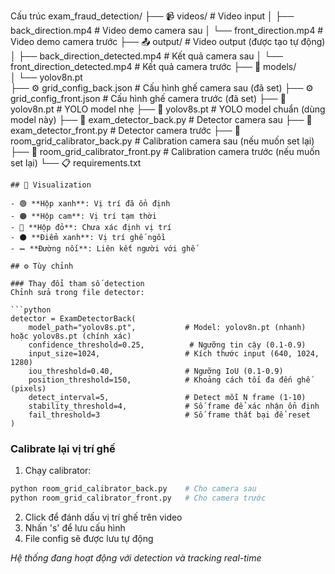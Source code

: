 Cấu trúc
exam_fraud_detection/
├── 📹 videos/                          # Video input
│   ├── back_direction.mp4              # Video demo camera sau
│   └── front_direction.mp4             # Video demo camera trước
├── 📤 output/                          # Video output (được tạo tự động)
│   ├── back_direction_detected.mp4     # Kết quả camera sau
│   └── front_direction_detected.mp4    # Kết quả camera trước
├── 🤖 models/                         
│   └── yolov8n.pt                      
├── ⚙️ grid_config_back.json            # Cấu hình ghế camera sau (đã set)
├── ⚙️ grid_config_front.json           # Cấu hình ghế camera trước (đã set)
├── 🧠 yolov8n.pt                       # YOLO model nhẹ
├── 🧠 yolov8s.pt                       # YOLO model chuẩn (dùng model này)
├── 🔧 exam_detector_back.py            # Detector camera sau
├── 🔧 exam_detector_front.py           # Detector camera trước
├── 📐 room_grid_calibrator_back.py     # Calibration camera sau (nếu muốn set lại)
├── 📐 room_grid_calibrator_front.py    # Calibration camera trước (nếu muốn set lại)
└── 📋 requirements.txt                
```
## 🎨 Visualization

- 🟢 **Hộp xanh**: Vị trí đã ổn định
- 🟠 **Hộp cam**: Vị trí tạm thời
- 🔴 **Hộp đỏ**: Chưa xác định vị trí
- ⚫ **Điểm xanh**: Vị trí ghế ngồi
- ➖ **Đường nối**: Liên kết người với ghế

## ⚙️ Tùy chỉnh

### Thay đổi tham số detection
Chỉnh sửa trong file detector:

```python
detector = ExamDetectorBack(
    model_path="yolov8s.pt",           # Model: yolov8n.pt (nhanh) hoặc yolov8s.pt (chính xác)
    confidence_threshold=0.25,          # Ngưỡng tin cậy (0.1-0.9)
    input_size=1024,                   # Kích thước input (640, 1024, 1280)
    iou_threshold=0.40,                # Ngưỡng IoU (0.1-0.9)
    position_threshold=150,            # Khoảng cách tối đa đến ghế (pixels)
    detect_interval=5,                 # Detect mỗi N frame (1-10)
    stability_threshold=4,             # Số frame để xác nhận ổn định
    fail_threshold=3                   # Số frame thất bại để reset
)
```

### Calibrate lại vị trí ghế
1. Chạy calibrator:
```bash
python room_grid_calibrator_back.py    # Cho camera sau
python room_grid_calibrator_front.py   # Cho camera trước
```

2. Click để đánh dấu vị trí ghế trên video
3. Nhấn 's' để lưu cấu hình
4. File config sẽ được lưu tự động



*Hệ thống đang hoạt động với detection và tracking real-time*
